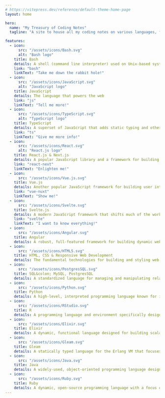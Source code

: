 ```yaml
---
# https://vitepress.dev/reference/default-theme-home-page
layout: home

hero:
  name: "My Treasury of Coding Notes"
  tagline: "A site to house all my coding notes on various languages, frameworks, and libraries that I came into contact with"

features:
  - icon:
      src: "/assets/icons/Bash.svg"
      alt: "Bash logo"
    title: Bash
    details: A shell (command line interpreter) used on Unix-based systems that lets you interact with your computer by typing commands
    link: "bash"
    linkText: "Take me down the rabbit hole!"
  - icon:
      src: "/assets/icons/JavaScript.svg"
      alt: "JavaScript logo"
    title: JavaScript
    details: The language that powers the web
    link: "js"
    linkText: "Tell me more!"
  - icon:
      src: "/assets/icons/TypeScript.svg"
      alt: "TypeScript logo"
    title: TypeScript
    details: A superset of JavaScript that adds static typing and other features to enhance developer productivity and code quality
    link: "ts"
    linkText: "Give me more info!"
  - icon:
      src: "/assets/icons/React.svg"
      alt: "React.js logo"
    title: React.js & Next.js
    details: A popular JavaScript library and a framework for building user interfaces with a component-based architecture
    link: "react-next"
    linkText: "Enlighten me!"
  - icon:
      src: "/assets/icons/Vue.js.svg"
    title: Vue.js
    details: Another popular JavaScript framework for building user interfaces
    link: "vue-nuxt"
    linkText: "Show me!"
  - icon:
      src: "/assets/icons/Svelte.svg"
    title: Svelte.js
    details: A modern JavaScript framework that shifts much of the work to compile time, producing highly efficient, pure JavaScript code that directly manipulates the DOM
    link: "svelte"
    linkText: "I want to know everything!"
  - icon:
      src: "/assets/icons/Angular.svg"
    title: Angular
    details: A robust, full-featured framework for building dynamic web applications, that uses TypeScript and provides extensive tools for developers (COMING SOON)
  - icon:
      src: "/assets/icons/HTML5.svg"
    title: HTML, CSS & Responsive Web Development
    details: The fundamental technologies for building and styling web pages (COMING SOON)
  - icon:
      src: "/assets/icons/PostgresSQL.svg"
    title: SQL&colon; MySQL, PostgresSQL
    details: A standardized language for managing and manipulating relational databases (COMING SOON)
  - icon:
      src: "/assets/icons/Python.svg"
    title: Python
    details: A high-level, interpreted programming language known for its readability, simplicity, and vast ecosystem of libraries and frameworks (COMING SOON)
  - icon:
      src: "/assets/icons/RStudio.svg"
    title: R
    details: A programming language and environment specifically designed for statistical computing, data analysis, and graphical representation of data (COMING SOON)
  - icon:
      src: "/assets/icons/Elixir.svg"
    title: Elixir
    details: A dynamic, functional language designed for building scalable and maintainable applications, running on the Erlang VM (COMING SOON)
  - icon:
      src: "/assets/icons/Gleam.svg"
    title: Gleam
    details: A statically typed language for the Erlang VM that focuses on being small and simple, while offering strong guarantees about the reliability of code  (COMING SOON)
  - icon:
      src: "/assets/icons/Java.svg"
    title: Java
    details: A widely-used, object-oriented programming language designed to be platform-independent through the use of the Java Virtual Machine (COMING SOON)
  - icon:
      src: "/assets/icons/Ruby.svg"
    title: Ruby
    details: A dynamic, open-source programming language with a focus on simplicity and productivity, known for its elegant syntax (COMING SOON)
---
```

